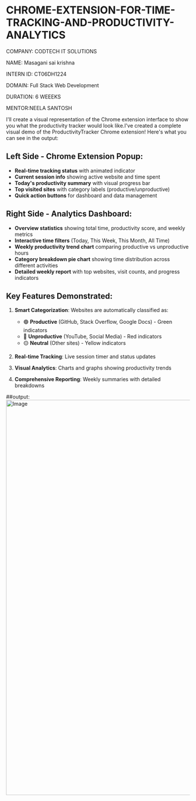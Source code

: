 # CHROME-EXTENSION-FOR-TIME-TRACKING-AND-PRODUCTIVITY-ANALYTICS

COMPANY: CODTECH IT SOLUTIONS

NAME: Masagani sai krishna

INTERN ID: CT06DH1224

DOMAIN: Full Stack Web Development

DURATION: 6 WEEEKS

MENTOR:NEELA SANTOSH

I'll create a visual representation of the Chrome extension interface to show you what the productivity tracker would look like.I've created a complete visual demo of the ProductivityTracker Chrome extension! Here's what you can see in the output:

## **Left Side - Chrome Extension Popup:**
- **Real-time tracking status** with animated indicator
- **Current session info** showing active website and time spent
- **Today's productivity summary** with visual progress bar
- **Top visited sites** with category labels (productive/unproductive)
- **Quick action buttons** for dashboard and data management

## **Right Side - Analytics Dashboard:**
- **Overview statistics** showing total time, productivity score, and weekly metrics
- **Interactive time filters** (Today, This Week, This Month, All Time)
- **Weekly productivity trend chart** comparing productive vs unproductive hours
- **Category breakdown pie chart** showing time distribution across different activities
- **Detailed weekly report** with top websites, visit counts, and progress indicators

## **Key Features Demonstrated:**

1. **Smart Categorization**: Websites are automatically classified as:
   - 🟢 **Productive** (GitHub, Stack Overflow, Google Docs) - Green indicators
   - 🔴 **Unproductive** (YouTube, Social Media) - Red indicators
   - 🟡 **Neutral** (Other sites) - Yellow indicators

2. **Real-time Tracking**: Live session timer and status updates

3. **Visual Analytics**: Charts and graphs showing productivity trends

4. **Comprehensive Reporting**: Weekly summaries with detailed breakdowns

##output:<img width="1920" height="1080" alt="Image" src="https://github.com/user-attachments/assets/be662820-c54a-46a2-b803-8cc3874bfdad" />
